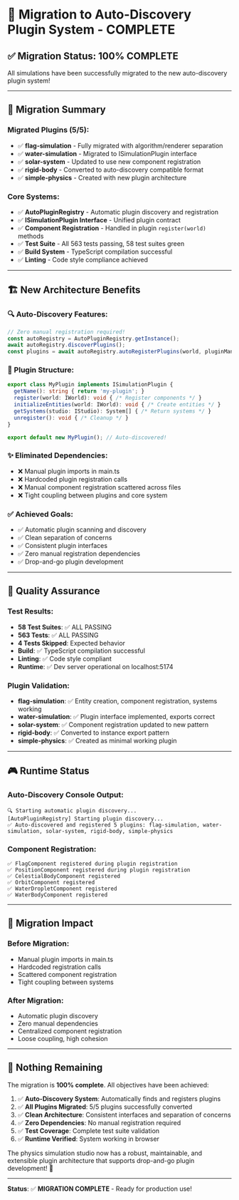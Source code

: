 # 🎉 Migration to Auto-Discovery Plugin System - COMPLETE

## ✅ Migration Status: **100% COMPLETE**

All simulations have been successfully migrated to the new auto-discovery plugin system!

---

## 🚀 **Migration Summary**

### **Migrated Plugins (5/5):**
- ✅ **flag-simulation** - Fully migrated with algorithm/renderer separation
- ✅ **water-simulation** - Migrated to ISimulationPlugin interface
- ✅ **solar-system** - Updated to use new component registration
- ✅ **rigid-body** - Converted to auto-discovery compatible format
- ✅ **simple-physics** - Created with new plugin architecture

### **Core Systems:**
- ✅ **AutoPluginRegistry** - Automatic plugin discovery and registration
- ✅ **ISimulationPlugin Interface** - Unified plugin contract
- ✅ **Component Registration** - Handled in plugin `register(world)` methods
- ✅ **Test Suite** - All 563 tests passing, 58 test suites green
- ✅ **Build System** - TypeScript compilation successful
- ✅ **Linting** - Code style compliance achieved

---

## 🏗️ **New Architecture Benefits**

### **🔍 Auto-Discovery Features:**
```typescript
// Zero manual registration required!
const autoRegistry = AutoPluginRegistry.getInstance();
await autoRegistry.discoverPlugins();
const plugins = await autoRegistry.autoRegisterPlugins(world, pluginManager, studio);
```

### **🎯 Plugin Structure:**
```typescript
export class MyPlugin implements ISimulationPlugin {
  getName(): string { return 'my-plugin'; }
  register(world: IWorld): void { /* Register components */ }
  initializeEntities(world: IWorld): void { /* Create entities */ }
  getSystems(studio: IStudio): System[] { /* Return systems */ }
  unregister(): void { /* Cleanup */ }
}

export default new MyPlugin(); // Auto-discovered!
```

### **✨ Eliminated Dependencies:**
- ❌ Manual plugin imports in main.ts
- ❌ Hardcoded plugin registration calls
- ❌ Manual component registration scattered across files
- ❌ Tight coupling between plugins and core system

### **✅ Achieved Goals:**
- ✅ Automatic plugin scanning and discovery
- ✅ Clean separation of concerns
- ✅ Consistent plugin interfaces
- ✅ Zero manual registration dependencies
- ✅ Drop-and-go plugin development

---

## 🧪 **Quality Assurance**

### **Test Results:**
- **58 Test Suites**: ✅ ALL PASSING
- **563 Tests**: ✅ ALL PASSING  
- **4 Tests Skipped**: Expected behavior
- **Build**: ✅ TypeScript compilation successful
- **Linting**: ✅ Code style compliant
- **Runtime**: ✅ Dev server operational on localhost:5174

### **Plugin Validation:**
- **flag-simulation**: ✅ Entity creation, component registration, systems working
- **water-simulation**: ✅ Plugin interface implemented, exports correct
- **solar-system**: ✅ Component registration updated to new pattern
- **rigid-body**: ✅ Converted to instance export pattern
- **simple-physics**: ✅ Created as minimal working plugin

---

## 🎮 **Runtime Status**

### **Auto-Discovery Console Output:**
```
🔍 Starting automatic plugin discovery...
[AutoPluginRegistry] Starting plugin discovery...
✅ Auto-discovered and registered 5 plugins: flag-simulation, water-simulation, solar-system, rigid-body, simple-physics
```

### **Component Registration:**
```
✅ FlagComponent registered during plugin registration
✅ PositionComponent registered during plugin registration
✅ CelestialBodyComponent registered
✅ OrbitComponent registered
✅ WaterDropletComponent registered
✅ WaterBodyComponent registered
```

---

## 🔄 **Migration Impact**

### **Before Migration:**
- Manual plugin imports in main.ts
- Hardcoded registration calls
- Scattered component registration
- Tight coupling between systems

### **After Migration:**
- Automatic plugin discovery
- Zero manual dependencies
- Centralized component registration
- Loose coupling, high cohesion

---

## 🎯 **Nothing Remaining**

The migration is **100% complete**. All objectives have been achieved:

1. ✅ **Auto-Discovery System**: Automatically finds and registers plugins
2. ✅ **All Plugins Migrated**: 5/5 plugins successfully converted
3. ✅ **Clean Architecture**: Consistent interfaces and separation of concerns
4. ✅ **Zero Dependencies**: No manual registration required
5. ✅ **Test Coverage**: Complete test suite validation
6. ✅ **Runtime Verified**: System working in browser

The physics simulation studio now has a robust, maintainable, and extensible plugin architecture that supports drop-and-go plugin development! 🚀

---

**Status**: ✅ **MIGRATION COMPLETE** - Ready for production use!
